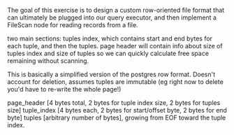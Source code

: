 The goal of this exercise is to design a custom row-oriented file format that can ultimately be plugged into our query executor, and then implement a FileScan node for reading records from a file.

two main sections: tuples index, which contains start and end bytes for each tuple, and then the tuples. 
page header will contain info about size of tuples index and size of tuples so we can quickly calculate free space remaining without scanning. 

This is basically a simplified version of the postgres row format. Doesn't account for deletion, assumes tuples are immutable (eg right now to delete you'd have to re-write the whole page!)

page_header [4 bytes total, 2 bytes for tuple index size, 2 bytes for tuples size]
tuple_index [4 bytes each, 2 bytes for start/offset byte, 2 bytes for end byte]
tuples [arbitrary number of bytes], growing from EOF toward the tuple index.